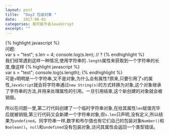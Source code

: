```yaml
---
layout: post
title:  "Day2 包装对象 "
date:   2017-06-01
categories: 我可能不会JavaScript
excerpt: ""
---
```


{% highlight javascript %}  
    问题:  
    var s = "test";
    s.len = 4;
    console.log(s.len);   // ?
{% endhighlight %}  
我们经常遇到这样一种情况,使用字符串的`.length`属性来获取到一个字符串的长度,像这样
{% highlight javascript %}  
    var s = "test";
    console.log(s.length);
{% endhighlight %}  
可是`s`明明是一个字符串,又不是对象,为什么会有属性?原来,只要引用了`s`的属性,`JavaScript`就会将字符串通过`new String(s)`的方式转换为对象,这个对象继承了字符串的方法,并用来处理属性的引用。一旦引用结束,这个新创建的对象就会被销毁。  

所以在问题一里,第二行代码创建了一个临时字符串对象,在给其属性`len`赋值完毕后就被销毁,第三行代码又会新建一个字符串对象,但`s.len`只声明,没有定义,所以结果为`undefined`。同字符串一样,数字和布尔值也有它们自己的包装对象`Number()`和`Boolean()`。`null`和`undefined`没有包装对象,访问其属性会返回一个类型错误。  

